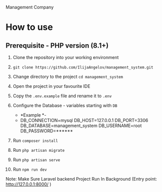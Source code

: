 Management Company

# How to use

## Prerequisite - PHP version (8.1+)

1. Clone the repository into your working environment

2. `git clone https://github.com/IlijaAngelov/management_system.git`

3. Change directory to the project `cd management_system`

4. Open the project in your favourite IDE

5. Copy the `.env.example` file and rename it to `.env`

6. Configure the Database - variables starting with `DB`
   - *Example *- 
   -  DB_CONNECTION=mysql
      DB_HOST=127.0.0.1
      DB_PORT=3306
      DB_DATABASE=management_system
      DB_USERNAME=root
      DB_PASSWORD=******

7. Run `composer install`

8. Run `php artisan migrate`

9. Run `php artisan serve`

10. Run `npm run dev` 

Note: Make Sure Laravel backend Project Run In Background
(Entry point: http://127.0.0.1:8000/ )
